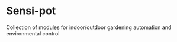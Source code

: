 # Sensi-pot
Collection of modules for indoor/outdoor gardening automation and environmental control
